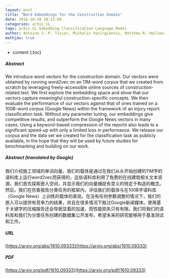 ```yaml
---
layout: post
title: "Word Embeddings for the Construction Domain"
date: 2016-10-28 18:15:08
categories: arXiv_CL
tags: arXiv_CL Embedding Classification Language_Model
author: Antoine J.-P. Tixier, Michalis Vazirgiannis, Matthew R. Hallowell
mathjax: true
---
```


* content
{:toc}

##### Abstract
We introduce word vectors for the construction domain. Our vectors were obtained by running word2vec on an 11M-word corpus that we created from scratch by leveraging freely-accessible online sources of construction-related text. We first explore the embedding space and show that our vectors capture meaningful construction-specific concepts. We then evaluate the performance of our vectors against that of ones trained on a 100B-word corpus (Google News) within the framework of an injury report classification task. Without any parameter tuning, our embeddings give competitive results, and outperform the Google News vectors in many cases. Using a keyword-based compression of the reports also leads to a significant speed-up with only a limited loss in performance. We release our corpus and the data set we created for the classification task as publicly available, in the hope that they will be used by future studies for benchmarking and building on our work.

##### Abstract (translated by Google)
我们介绍施工领域的单词向量。我们的载体是通过在我们从头开始创建的11M字的语料库上运行word2vec而获得的，这些语料库利用了免费的在线建筑相关文本资源。我们首先探索嵌入空间，并显示我们的向量捕捉有意义的特定于构造的概念。然后，我们在伤害报告分类任务的框架内，评估我们的载体与在100B字语料库（Google News）上训练的载体的表现。在没有任何参数调整的情况下，我们的嵌入可以提供有竞争力的结果，并且在很多情况下胜过Google新闻媒体。使用基于关键字的压缩报告还会导致显着的加速，而性能损失只有有限。我们将我们的语料库和我们为分类任务创建的数据集公开发布，希望未来的研究能够用于基准测试和工作。

##### URL
[https://arxiv.org/abs/1610.09333](https://arxiv.org/abs/1610.09333)

##### PDF
[https://arxiv.org/pdf/1610.09333](https://arxiv.org/pdf/1610.09333)

